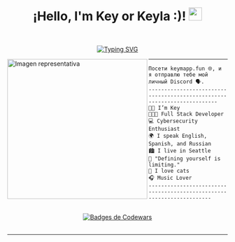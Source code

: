 <h1 align="center">
¡Hello, I'm Key or Keyla :)!
  <img src="https://media.giphy.com/media/hvRJCLFzcasrR4ia7z/giphy.gif" width="30"></h1>

<br/>

<!-- Typing SVG by DenverCoder1 - https://github.com/DenverCoder1/readme-typing-svg -->
<p align="center">
  <a href="https://git.io/typing-svg"><img src="https://readme-typing-svg.demolab.com?font=Fira+Code&size=25&duration=4940&pause=1000&color=F796E6&center=true&width=435&lines=Cybersecurity+engineer;Full+stack+developer;Coffee+addict;Music+lover;Keymapp.fun" alt="Typing SVG" /></a>
</p>

<img align="left" src="https://i.pinimg.com/736x/e0/53/fe/e053fe5bcc9a6e11303dbca4168069f2.jpg" alt="Imagen representativa" width="320" />
<hr>

```JS
Посети keymapp.fun 🌐, и я отправлю тебе мой личный Discord 🗣️.
------------------------------------------------------------------------
👧🏽 I’m Key
👩🏽‍💻 Full Stack Developer
💻 Cybersecurity Enthusiast
🌍 I speak English, Spanish, and Russian
🏙️ I live in Seattle
🧩 "Defining yourself is limiting."
🐾 I love cats
🎧 Music Lover
----------------------------------------------------------------------
 
```
<div align="center">
  <a target="_blank" href="https://www.codewars.com/users/ChemaAlfonso">
    <img src="https://www.codewars.com/users/keymapp/badges/large" alt="Badges de Codewars" />
  </a>
</div>
&nbsp;

<hr>
